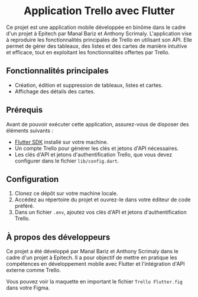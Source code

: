 <h1 align="center">Application Trello avec Flutter</h1>


Ce projet est une application mobile développée en binôme dans le cadre d'un projet à Epitech par Manal Bariz et Anthony Scrimaly. L'application vise à reproduire les fonctionnalités principales de Trello en utilisant son API. Elle permet de gérer des tableaux, des listes et des cartes de manière intuitive et efficace, tout en exploitant les fonctionnalités offertes par Trello.

## Fonctionnalités principales

- Création, édition et suppression de tableaux, listes et cartes.
- Affichage des détails des cartes.

## Prérequis
Avant de pouvoir exécuter cette application, assurez-vous de disposer des éléments suivants :

- [Flutter SDK](https://flutter.dev/docs/get-started/install) installé sur votre machine.
- Un compte Trello pour générer les clés et jetons d'API nécessaires.
- Les clés d'API et jetons d'authentification Trello, que vous devez configurer dans le fichier `lib/config.dart`.

## Configuration

1. Clonez ce dépôt sur votre machine locale.
2. Accédez au répertoire du projet et ouvrez-le dans votre éditeur de code préféré.
3. Dans un fichier `.env`, ajoutez vos clés d'API et jetons d'authentification Trello.

## À propos des développeurs

Ce projet a été développé par Manal Bariz et Anthony Scrimaly dans le cadre d'un projet à Epitech. Il a pour objectif de mettre en pratique les compétences en développement mobile avec Flutter et l'intégration d'API externe comme Trello.


Vous pouvez voir la maquette en important le fichier `Trello Flutter.fig` dans votre Figma.
